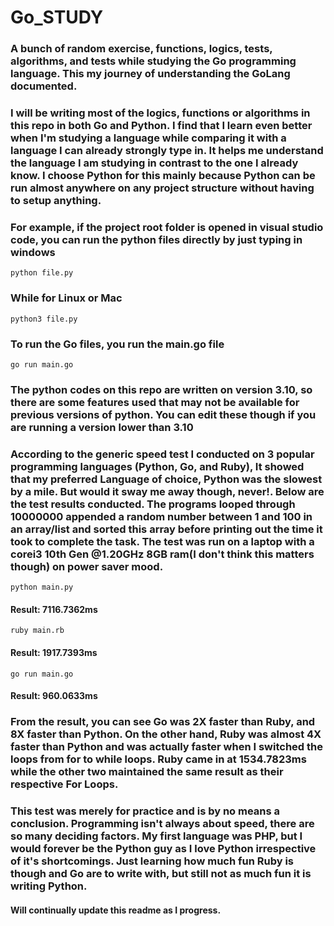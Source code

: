 
# Go_STUDY

### A bunch of random exercise, functions, logics, tests, algorithms, and tests while studying the Go programming language. This my journey of understanding the GoLang documented.

###

### I will be writing most of the logics, functions or algorithms in this repo in both Go and Python. I find that I learn even better when I'm studying a language while comparing it with a language I can already strongly type in. It helps me understand the language I am studying in contrast to the one I already know. I choose Python for this mainly because Python can be run almost anywhere on any project structure without having to setup anything. 

### For example, if the project root folder is opened in visual studio code, you can run the python files directly by just typing in windows

``` 
python file.py
```
### While for Linux or Mac
``` 
python3 file.py
```
### To run the Go files, you run the main.go file
```
go run main.go
```
### The python codes on this repo are written on version 3.10, so there are some features used that may not be available for previous versions of python. You can edit these though if you are running a version lower than 3.10

### According to the generic speed test I conducted on 3 popular programming languages (Python, Go, and Ruby), It showed that my preferred Language of choice, Python was the slowest by a mile. But would it sway me away though, never!. Below are the test results conducted. The programs looped through 10000000 appended a random number between 1 and 100 in an array/list and sorted this array before printing out the time it took to complete the task. The test was run on a laptop with a corei3 10th Gen @1.20GHz 8GB ram(I don't think this matters though) on power saver mood.

```
python main.py
```
#### Result: 7116.7362ms


```
ruby main.rb
```
#### Result: 1917.7393ms

```
go run main.go
```
#### Result: 960.0633ms

### From the result, you can see Go was 2X faster than Ruby, and 8X faster than Python. On the other hand, Ruby was almost 4X faster than Python and was actually faster when I switched the loops from for to while loops. Ruby came in at 1534.7823ms while the other two maintained the same result as their respective For Loops.


### This test was merely for practice and is by no means a conclusion. Programming isn't always about speed, there are so many deciding factors. My first language was PHP, but I would forever be the Python guy as I love Python irrespective of it's shortcomings. Just learning how much fun Ruby is though and Go are to write with, but still not as much fun it is writing Python.


#### Will continually update this readme as I progress.
